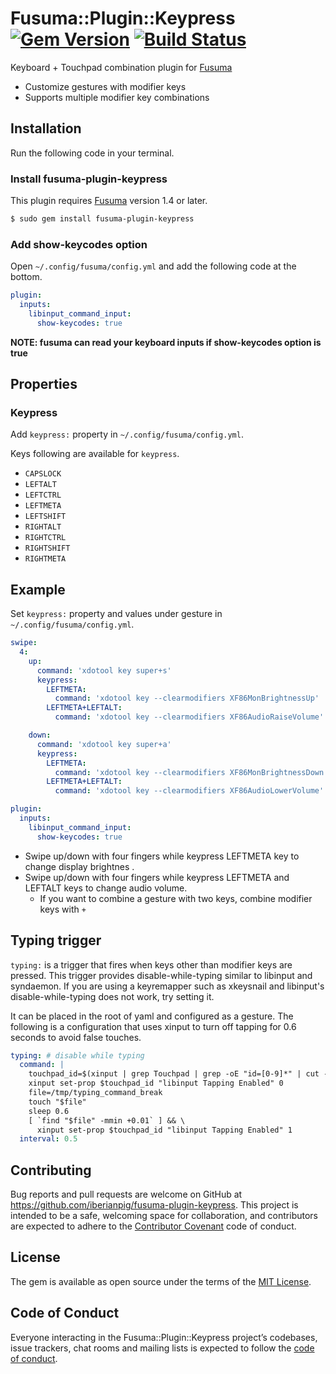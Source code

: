# Fusuma::Plugin::Keypress [![Gem Version](https://badge.fury.io/rb/fusuma-plugin-keypress.svg)](https://badge.fury.io/rb/fusuma-plugin-keypress) [![Build Status](https://github.com/iberianpig/fusuma-plugin-keypress/actions/workflows/ubuntu.yml/badge.svg)](https://github.com/iberianpig/fusuma-plugin-keypress/actions/workflows/ubuntu.yml)


Keyboard + Touchpad combination plugin for [Fusuma](https://github.com/iberianpig/fusuma)

* Customize gestures with modifier keys
* Supports multiple modifier key combinations

## Installation

Run the following code in your terminal.

### Install fusuma-plugin-keypress

This plugin requires [Fusuma](https://github.com/iberianpig/fusuma#update) version 1.4 or later.

```sh
$ sudo gem install fusuma-plugin-keypress
```

### Add show-keycodes option

Open `~/.config/fusuma/config.yml` and add the following code at the bottom.

```yaml
plugin:
  inputs:
    libinput_command_input:
      show-keycodes: true
```

**NOTE: fusuma can read your keyboard inputs if show-keycodes option is true**

## Properties

### Keypress
Add `keypress:` property in `~/.config/fusuma/config.yml`.

Keys following are available for `keypress`.

* `CAPSLOCK`
* `LEFTALT`
* `LEFTCTRL`
* `LEFTMETA`
* `LEFTSHIFT`
* `RIGHTALT`
* `RIGHTCTRL`
* `RIGHTSHIFT`
* `RIGHTMETA`

## Example

Set `keypress:` property and values under gesture in `~/.config/fusuma/config.yml`.

```yaml
swipe:
  4:
    up:
      command: 'xdotool key super+s'
      keypress:
        LEFTMETA:
          command: 'xdotool key --clearmodifiers XF86MonBrightnessUp'
        LEFTMETA+LEFTALT:
          command: 'xdotool key --clearmodifiers XF86AudioRaiseVolume'

    down:
      command: 'xdotool key super+a'
      keypress:
        LEFTMETA:
          command: 'xdotool key --clearmodifiers XF86MonBrightnessDown'
        LEFTMETA+LEFTALT:
          command: 'xdotool key --clearmodifiers XF86AudioLowerVolume'

plugin:
  inputs:
    libinput_command_input:
      show-keycodes: true
```

* Swipe up/down with four fingers while keypress LEFTMETA key to change display brightnes .
* Swipe up/down with four fingers while keypress LEFTMETA and LEFTALT keys to change audio volume.
  - If you want to combine a gesture with two keys, combine modifier keys with `+`


## Typing trigger

`typing:` is a trigger that fires when keys other than modifier keys are pressed. This trigger provides disable-while-typing similar to libinput and syndaemon.
If you are using a keyremapper such as xkeysnail and libinput's disable-while-typing does not work, try setting it.

It can be placed in the root of yaml and configured as a gesture.
The following is a configuration that uses xinput to turn off tapping for 0.6 seconds to avoid false touches.

```yaml
typing: # disable while typing
  command: |
    touchpad_id=$(xinput | grep Touchpad | grep -oE "id=[0-9]*" | cut -d"=" -f 2)
    xinput set-prop $touchpad_id "libinput Tapping Enabled" 0
    file=/tmp/typing_command_break
    touch "$file"
    sleep 0.6
    [ `find "$file" -mmin +0.01` ] && \
      xinput set-prop $touchpad_id "libinput Tapping Enabled" 1
  interval: 0.5
```


## Contributing

Bug reports and pull requests are welcome on GitHub at https://github.com/iberianpig/fusuma-plugin-keypress. This project is intended to be a safe, welcoming space for collaboration, and contributors are expected to adhere to the [Contributor Covenant](http://contributor-covenant.org) code of conduct.

## License

The gem is available as open source under the terms of the [MIT License](https://opensource.org/licenses/MIT).

## Code of Conduct

Everyone interacting in the Fusuma::Plugin::Keypress project’s codebases, issue trackers, chat rooms and mailing lists is expected to follow the [code of conduct](https://github.com/iberianpig/fusuma-plugin-keypress/blob/master/CODE_OF_CONDUCT.md).
